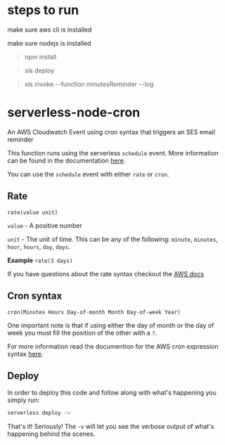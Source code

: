 # steps to run
make sure aws cli is installed

make sure nodejs is installed

> npm install

> sls deploy

> sls invoke --function minutesReminder --log

# serverless-node-cron

An AWS Cloudwatch Event using cron syntax that triggers an SES email reminder

This function runs using the serverless `schedule` event. More information can be found in the documentation [here](https://serverless.com/framework/docs/providers/aws/events/schedule/).

You can use the `schedule` event with either `rate` or `cron`.

## Rate

```
rate(value unit)
```

`value` - A positive number

`unit` - The unit of time. This can be any of the following: `minute`, `minutes`, `hour`, `hours`, `day`, `days`.

**Example** `rate(3 days)`

If you have questions about the rate syntax checkout the [AWS docs](http://docs.aws.amazon.com/AmazonCloudWatch/latest/events/ScheduledEvents.html#RateExpressions)

## Cron syntax

```pseudo
cron(Minutes Hours Day-of-month Month Day-of-week Year)
```

One important note is that if using either the day of month or the day of week you must fill the position of the other with a `?`.

For more information read the documention for the AWS cron expression syntax [here](http://docs.aws.amazon.com/lambda/latest/dg/tutorial-scheduled-events-schedule-expressions.html).

## Deploy

In order to deploy this code and follow along with what's happening you simply run:

```bash
serverless deploy -v 
```

That's it! Seriously! The `-v` will let you see the verbose output of what's happening behind the scenes.

